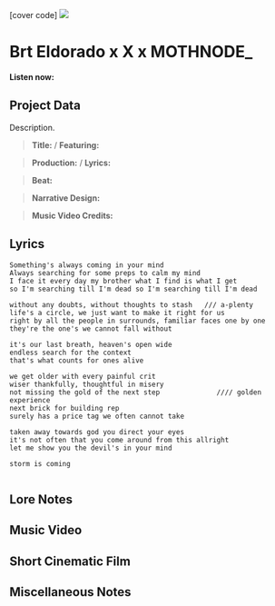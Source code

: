 [cover code] ![](57175019_319474918741616_8502199518755923887_n.jpg)

# Brt Eldorado x X x MOTHNODE_ 

**Listen now:** 

## Project Data

Description.

> **Title:**  / **Featuring:** 

> **Production:**  / **Lyrics:** 

> **Beat:**

> **Narrative Design:**

> **Music Video Credits:**


## Lyrics

```
Something's always coming in your mind
Always searching for some preps to calm my mind
I face it every day my brother what I find is what I get 
so I'm searching till I'm dead so I'm searching till I'm dead

without any doubts, without thoughts to stash   /// a-plenty
life's a circle, we just want to make it right for us
right by all the people in surrounds, familiar faces one by one
they're the one's we cannot fall without

it's our last breath, heaven's open wide 
endless search for the context
that's what counts for ones alive

we get older with every painful crit
wiser thankfully, thoughtful in misery 
not missing the gold of the next step              //// golden experience
next brick for building rep 
surely has a price tag we often cannot take

taken away towards god you direct your eyes
it's not often that you come around from this allright
let me show you the devil's in your mind

storm is coming


```

## Lore Notes

## Music Video

## Short Cinematic Film

## Miscellaneous Notes
